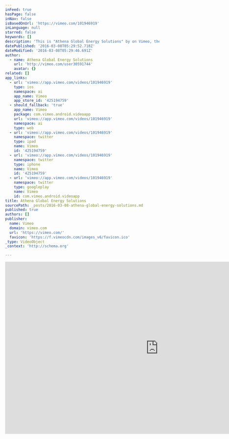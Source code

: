 ```yaml
---
inFeed: true
hasPage: false
inNav: false
isBasedOnUrl: 'https://vimeo.com/101946919'
inLanguage: null
starred: false
keywords: []
description: 'This is "Athena Global Energy Solutions" by on Vimeo, the home for high quality videos and the people who love them.'
datePublished: '2016-03-08T05:29:52.718Z'
dateModified: '2016-03-08T05:29:46.691Z'
author:
  - name: Athena Global Energy Solutions
    url: 'http://vimeo.com/user30591744'
    avatar: {}
related: []
app_links:
  - url: 'vimeo://app.vimeo.com/videos/101946919'
    type: ios
    namespace: ai
    app_name: Vimeo
    app_store_id: '425194759'
  - should_fallback: 'true'
    app_name: Vimeo
    package: com.vimeo.android.videoapp
    url: 'vimeo://app.vimeo.com/videos/101946919'
    namespace: ai
    type: web
  - url: 'vimeo://app.vimeo.com/videos/101946919'
    namespace: twitter
    type: ipad
    name: Vimeo
    id: '425194759'
  - url: 'vimeo://app.vimeo.com/videos/101946919'
    namespace: twitter
    type: iphone
    name: Vimeo
    id: '425194759'
  - url: 'vimeo://app.vimeo.com/videos/101946919'
    namespace: twitter
    type: googleplay
    name: Vimeo
    id: com.vimeo.android.videoapp
title: Athena Global Energy Solutions
sourcePath: _posts/2016-03-08-athena-global-energy-solutions.md
published: true
authors: []
publisher:
  name: Vimeo
  domain: vimeo.com
  url: 'https://vimeo.com/'
  favicon: 'https://f.vimeocdn.com/images_v6/favicon.ico'
_type: VideoObject
_context: 'http://schema.org'

---
```

<iframe src="https://cdn.embedly.com/widgets/media.html?src=https%3A%2F%2Fplayer.vimeo.com%2Fvideo%2F101946919&amp;url=https%3A%2F%2Fvimeo.com%2F101946919&amp;image=http%3A%2F%2Fi.vimeocdn.com%2Fvideo%2F542584712_1280.jpg&amp;key=b7d04c9b404c499eba89ee7072e1c4f7&amp;type=text%2Fhtml&amp;schema=vimeo" width="1000" height="563" scrolling="no" frameborder="0" allowfullscreen="allowfullscreen" style=""></iframe>